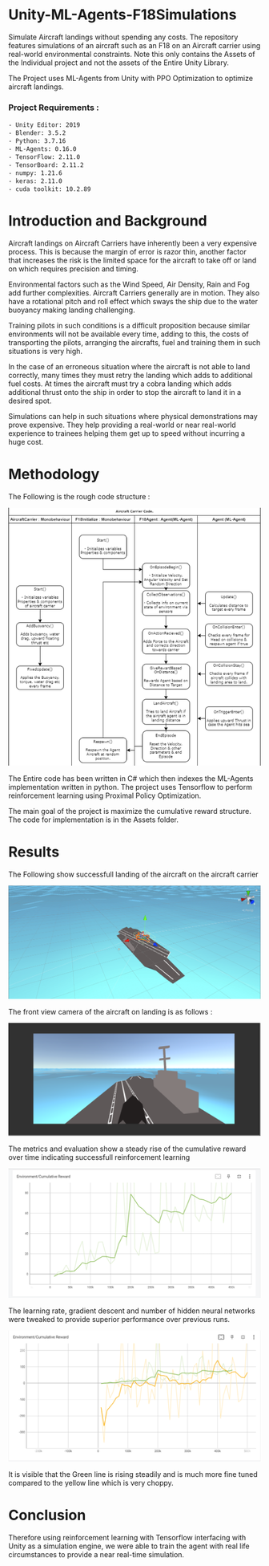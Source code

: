 # Unity-ML-Agents-F18Simulations

Simulate Aircraft landings without spending any costs.
The repository features simulations of an aircraft such as an F18 on an Aircraft carrier using real-world environmental constraints.
Note this only contains the Assets of the Individual project and not the assets of the Entire Unity Library.

The Project uses ML-Agents from Unity with PPO Optimization to optimize aircraft landings.


### Project Requirements :

    - Unity Editor: 2019
    - Blender: 3.5.2
    - Python: 3.7.16
    - ML-Agents: 0.16.0
    - TensorFlow: 2.11.0
    - TensorBoard: 2.11.2 
    - numpy: 1.21.6
    - keras: 2.11.0
    - cuda toolkit: 10.2.89


# Introduction and Background

Aircraft landings on Aircraft Carriers have inherently been a very expensive process. This is because the margin of error is razor thin, another factor that increases the risk is the limited space for the aircraft to take off or land on which requires precision and timing. 

Environmental factors such as the Wind Speed, Air Density, Rain and Fog add further complexities. Aircraft Carriers generally are in motion. They also have a rotational pitch and roll effect which sways the ship due to the water buoyancy making landing challenging.

Training pilots in such conditions is a difficult proposition because similar environments will not be available every time, adding to this, the costs of transporting the pilots, arranging the aircrafts, fuel and training them in such situations is very high.

In the case of an erroneous situation where the aircraft is not able to land correctly, many times they must retry the landing which adds to additional fuel costs. At times the aircraft must try a cobra landing which adds additional thrust onto the ship in order to stop the aircraft to land it in a desired spot.

Simulations can help in such situations where physical demonstrations may prove expensive. They help providing a real-world or near real-world experience to trainees helping them get up to speed without incurring a huge cost.

# Methodology

The Following is the rough code structure :

![My Image](https://github.com/peachypeachyy/portfolio-contents/blob/main/rl-aircraft_ai/supporting_assets/code_structure.png)

The Entire code has been written in C# which then indexes the ML-Agents implementation written in python.
The project uses Tensorflow to perform reinforcement learning using Proximal Policy Optimization.

The main goal of the project is maximize the cumulative reward structure.
The code for implementation is in the Assets folder.

# Results

The Following show successfull landing of the aircraft on the aircraft carrier

![My Image](https://github.com/peachypeachyy/portfolio-contents/blob/main/rl-aircraft_ai/supporting_assets/aircraft_2nd_land.png)

The front view camera of the aircraft on landing is as follows :

![My Image](https://github.com/peachypeachyy/portfolio-contents/blob/main/rl-aircraft_ai/supporting_assets/Aircraft_successfull_landing.png)


The metrics and evaluation show a steady rise of the cumulative reward over time indicating successfull reinforcement learning

![My Image](https://github.com/peachypeachyy/portfolio-contents/blob/main/rl-aircraft_ai/supporting_assets/Cumulative_Reward_Aircraft_Landing-1.png)


The learning rate, gradient descent and number of hidden neural networks were tweaked to provide superior performance over previous runs.

![My Image](https://github.com/peachypeachyy/portfolio-contents/blob/main/rl-aircraft_ai/supporting_assets/Cumulative_Reward_al_20_x_al_18.png)

It is visible that the Green line is rising steadily and is much more fine tuned compared to the yellow line which is very choppy.

# Conclusion

Therefore using reinforcement learning with Tensorflow interfacing with Unity as a simulation engine, we were able to train the agent with real life circumstances to provide a near real-time simulation.

